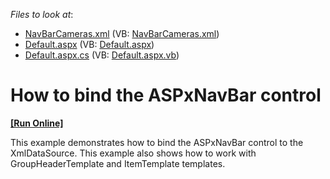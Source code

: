 <!-- default file list -->
*Files to look at*:

* [NavBarCameras.xml](./CS/WebSite/App_Data/NavBarCameras.xml) (VB: [NavBarCameras.xml](./VB/WebSite/App_Data/NavBarCameras.xml))
* [Default.aspx](./CS/WebSite/Default.aspx) (VB: [Default.aspx](./VB/WebSite/Default.aspx))
* [Default.aspx.cs](./CS/WebSite/Default.aspx.cs) (VB: [Default.aspx.vb](./VB/WebSite/Default.aspx.vb))
<!-- default file list end -->
# How to bind the ASPxNavBar control
<!-- run online -->
**[[Run Online]](https://codecentral.devexpress.com/e345/)**
<!-- run online end -->


<p>This example demonstrates how to bind the ASPxNavBar control to the XmlDataSource. This example also shows how to work with GroupHeaderTemplate and ItemTemplate templates.</p>

<br/>


